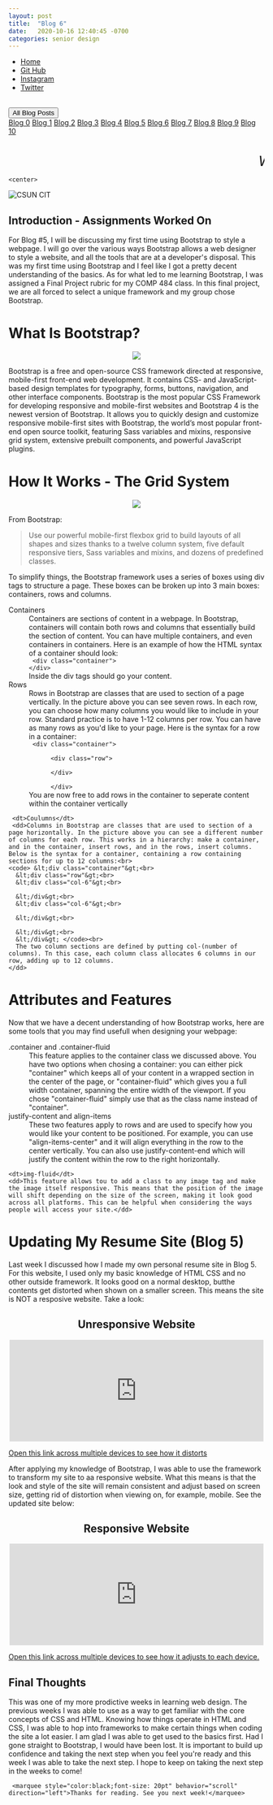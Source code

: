 ```yaml
---
layout: post
title:  "Blog 6"
date:   2020-10-16 12:40:45 -0700
categories: senior design
---
```


<html>



<style>
{% include custom.css %}
</style>

  <title>Blog 6</title>
<body>
<ul class="navbar">
 
  <li class="navbar"><a class="home" href="http://dec98524.github.io/">Home</a></li>
  <li class="navbar"><a href="https://github.com/dec98524/dec98524.github.io">Git Hub</a></li>
  <li class="navbar"><a href="https://www.instagram.com/im.davidcastaneda/">Instagram</a></li>
  <li class="navbar"><a href="https://twitter.com/refilldranks">Twitter</a></li>

</ul>
<br>
<div class="dropdown">
  <button class="dropbtn">All Blog Posts</button>
  <div class="dropdown-content">
    <a href="https://dec98524.github.io/senior/design/2020/08/27/blog-0.html">Blog 0</a>
    <a href="https://dec98524.github.io/senior/design/2020/09/08/blog1.html">Blog 1</a>
    <a href="https://dec98524.github.io/senior/design/2020/09/18/blog2.html">Blog 2</a>
    <a href="https://dec98524.github.io/senior/design/2020/09/25/blog3.html">Blog 3</a>
    <a href="https://dec98524.github.io/senior/design/2020/10/02/blog4.html">Blog 4</a>
    <a href="https://dec98524.github.io/senior/design/2020/10/09/blog5.html">Blog 5</a>
    <a href="https://dec98524.github.io/senior/design/2020/10/16/blog6.html">Blog 6</a>
         <a href="https://dec98524.github.io/senior/design/2020/10/23/blog7.html">Blog 7</a>
                  <a href="https://dec98524.github.io/senior/design/2020/10/30/blog8.html">Blog 8</a>
            <a href="https://dec98524.github.io/senior/design/2020/11/6/blog9.html">Blog 9</a>
      <a href="https://dec98524.github.io/senior/design/2020/11/13/blog10.html">Blog 10</a>





  </div>
</div><br>
<br>
<marquee style="color:black;font-size: 20pt" behavior="scroll" direction="left"><i>Welcome to my blog site!</i></marquee>

    <center>
<img src="https://www.csun.edu/ua/2017logos/Seal-CSUN-Horizontal-186.png" alt="CSUN CIT" align="middle">
</center>

<h2>Introduction - Assignments Worked On</h2>

<p>For Blog #5, I will be discussing my first time using Bootstrap to style a webpage. I will go over the various ways Bootstrap allows a web designer to style a website, and all the tools that are at a developer's disposal. This was my first time using Bootstrap and I feel like I got a pretty decent understanding of the basics. As for what led to me learning Bootstrap, I was assigned a Final Project rubric for my COMP 484 class. In this final project, we are all forced to select a unique framework and my group chose Bootstrap. 


      

</p>


 <h1>What Is Bootstrap?</h1>  
  <center>
  <img src="https://sdtimes.com/wp-content/uploads/2020/06/v5-new-logo.png">
    </center>
<p>Bootstrap is a free and open-source CSS framework directed at responsive, mobile-first front-end web development. It contains CSS- and JavaScript-based design templates for typography, forms, buttons, navigation, and other interface components. Bootstrap is the most popular CSS Framework for developing responsive and mobile-first websites and Bootstrap 4 is the newest version of Bootstrap. It allows you to quickly design and customize responsive mobile-first sites with Bootstrap, the world’s most popular front-end open source toolkit, featuring Sass variables and mixins, responsive grid system, extensive prebuilt components, and powerful JavaScript plugins.</p>
  
  
  <h1>How It Works - The Grid System </h1>  
  <center>
  <img src="https://www.c-sharpcorner.com/article/bootstrap-grid-system/Images/1.png">
    </center>
<p>From Bootstrap:

<blockquote cite="https://getbootstrap.com/docs/4.0/layout/grid/">
Use our powerful mobile-first flexbox grid to build layouts of all shapes and sizes thanks to a twelve column system, five default responsive tiers, Sass variables and mixins, and dozens of predefined classes.
</blockquote></p>
  
  <p>To simplify things, the Bootstrap framework uses a series of boxes using div tags to structure a page. These boxes can be broken up into 3 main boxes: containers, rows and columns.
  </p>
  <dl>
    <dt>Containers</dt>
    <dd>Containers are sections of content in a webpage. In Bootstrap, containers will contain both rows and columns that essentially build the section of content. You can have multiple containers, and even containers in containers. Here is an example of how the HTML syntax of a container should look:<br>
    <code> &lt;div class="container"&gt;<br>&lt;/div&gt; </code><br>
      Inside the div tags should go your content.
    </dd>
    <dt>Rows</dt>
     <dd>Rows in Bootstrap are classes that are used to section of a page vertically. In the picture above you can see seven rows. In each row, you can choose how many columns you would like to include in your row. Standard practice is to have 1-12 columns per row. You can have as many rows as you'd like to your page. Here is the syntax for a row in a container:<br>
    <code> &lt;div class="container"&gt;<br>
      &lt;div class="row"&gt;<br> 
      &lt;/div&gt;<br>
      &lt;/div&gt; </code><br>
      You are now free to add rows in the container to seperate content within the container vertically
    </dd>
    
     <dt>Coulumns</dt>
     <dd>Columns in Bootstrap are classes that are used to section of a page horizontally. In the picture above you can see a different number of columns for each row. This works in a hierarchy: make a container, and in the container, insert rows, and in the rows, insert columns. Below is the syntax for a container, containing a row containing sections for up to 12 columns:<br>
    <code> &lt;div class="container"&gt;<br>
      &lt;div class="row"&gt;<br> 
      &lt;div class="col-6"&gt;<br> 
      
      &lt;/div&gt;<br>
      &lt;div class="col-6"&gt;<br> 
      
      &lt;/div&gt;<br>
      
      &lt;/div&gt;<br>
      &lt;/div&gt; </code><br>
      The two column sections are defined by putting col-(number of columns). Tn this case, each column class allocates 6 columns in our row, adding up to 12 columns.
    </dd>
  </dl>
  
  
   <h1>Attributes and Features</h1>  
<p> Now that we have a decent understanding of how Bootstrap works, here are some tools that you may find usefull when designing your webpage:
 
  <dl>
    <dt>.container and .container-fluid</dt>
    <dd>This feature applies to the container class we discussed above. You have two options when chosing a container: you can either pick "container" which keeps all of your content in a wrapped section in the center of the page, or "container-fluid" which gives you a full width container, spanning the entire width of the viewport. If you chose "container-fluid" simply use that as the class name instead of "container".
    </dd>
     <dt>justify-content and align-items</dt>
    <dd>These two features apply to rows and are used to specify how you would like your content to be positioned. For example, you can use "align-items-center" and it will align everything in the row to the center vertically. You can also use justify-content-end which will justify the content within the row to the right horizontally.</dd>
    
    <dt>img-fluid</dt>
    <dd>This feature allows tou to add a class to any image tag and make the image itself responsive. This means that the position of the image will shift depending on the size of the screen, making it look good across all platforms. This can be helpful when considering the ways people will access your site.</dd>
  </dl>
  </p>
  
   <h1>Updating My Resume Site (Blog 5)</h1>  

<p>
  Last week I discussed how I made my own personal resume site in Blog 5. For this website, I used only my basic knowledge of HTML CSS and no other outside framework. It looks good on a normal desktop, butthe contents get distorted when shown on a smaller screen. This means the site is NOT a resposive website. Take a look:
 <center>
   <h2>
     Unresponsive Website
   </h2>
 <embed type="text/html" src="https://david-resume.glitch.me/" width="500" height="200">   
</center>
  <p><a style="text-decoration: underline;" href="https://david-resume.glitch.me/">Open this link across multiple devices to see how it distorts</a></p>
</p>

<p>
 After applying my knowledge of Bootstrap, I was able to use the framework to transform my site to aa responsive website. What this means is that the look and style of the site will remain consistent and adjust based on screen size, getting rid of distortion when viewing on, for example, mobile. See the updated site below: 
 <center>
   <h2>
     Responsive Website
   </h2>
 <embed type="text/html" src="https://david-website-3.glitch.me/" width="500" height="200">
</center>
  <p><a style="text-decoration: underline;" href="https://david-website-3.glitch.me/">Open this link across multiple devices to see how it adjusts to each device.</a></p>
</p>

   
<h2>Final Thoughts</h2>
<p>This was one of my more prodictive weeks in learning web design. The previous weeks I was able to use as a way to get familiar with the core concepts of CSS and HTML. Knowing how things operate in HTML and CSS, I was able to hop into frameworks to make certain things when coding the site a lot easier. I am glad I was able to get used to the basics first. Had I gone straight to Bootstrap, I would have been lost. It is important to build up confidence and taking the next step when you feel you're ready and this week I was able to take the next step. I hope to keep on taking the next step in the weeks to come!</p>
 
 
     <marquee style="color:black;font-size: 20pt" behavior="scroll" direction="left">Thanks for reading. See you next week!</marquee>
</body>
</html>


